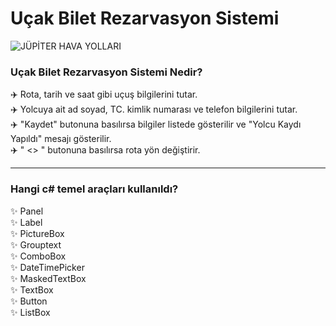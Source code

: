 # Uçak Bilet Rezarvasyon Sistemi
![JÜPİTER HAVA YOLLARI](https://user-images.githubusercontent.com/45664418/122691099-1bb75a00-d236-11eb-9b76-2bbd22a2c648.png)

### Uçak Bilet Rezarvasyon Sistemi Nedir?
✈️ Rota, tarih ve saat gibi uçuş bilgilerini tutar. <br>
✈️ Yolcuya ait ad soyad, TC. kimlik numarası ve telefon bilgilerini tutar. <br>
✈️ "Kaydet" butonuna basılırsa bilgiler listede gösterilir ve "Yolcu Kaydı Yapıldı" mesajı gösterilir.<br>
✈️ " <> " butonuna basılırsa rota yön değiştirir.

<hr>

### Hangi c# temel araçları kullanıldı?
✨ Panel <br>
✨ Label <br>
✨ PictureBox<br>
✨ Grouptext<br>
✨ ComboBox<br>
✨ DateTimePicker<br>
✨ MaskedTextBox<br>
✨ TextBox<br>
✨ Button<br>
✨ ListBox<br>

